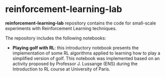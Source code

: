 # reinforcement-learning-lab

**reinforcement-learning-lab** repository contains the code for small-scale experiments with Reinforcement Learning techniques.

The repository includes the following notebooks:

- **Playing golf with RL**: this introductory notebook presents the implementation of some RL algorithms applied to learning how to play a simplified version of golf. This notebook was implemented based on an activity proposed by Professor J. Lussange (ENS) during the Introduction to RL course at University of Paris.
